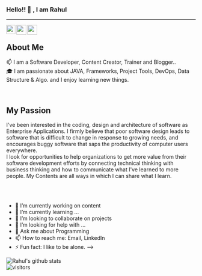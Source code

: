 ### Hello!! 👋 , I am Rahul
<hr/>
<a href="https://www.linkedin.com/in/rahul-khutegave/">
  <img align="left" width="24px" src="https://cdn.jsdelivr.net/npm/simple-icons@v3/icons/linkedin.svg"  />
</a>

<a href="https://twitter.com/KhutegaveRahul">
  <img align="left" width="26px" src="https://cdn.jsdelivr.net/npm/simple-icons@v3/icons/twitter.svg" />
</a>

<a href="mailto:khuttegave.rahul@gmail.com">
  <img align="left" width="26px" src="https://cdn.jsdelivr.net/npm/simple-icons@v3/icons/gmail.svg" />
</a>
<br/>
<h2> About Me</h2>

📫 I am a Software Developer, Content Creator, Trainer and Blogger..  <br>
🎓 I am passionate about JAVA, Frameworks, Project Tools, DevOps, Data Structure & Algo. and I enjoy learning new things.

<br/>
<h2> My Passion </h2>

I've been interested in the coding, design and architecture of software as Enterprise Applications. I firmly believe that poor software design leads to software that is difficult to change in response to growing needs, and encourages buggy software that saps the productivity of computer users everywhere.
<br/>
I look for opportunities to help organizations to get more value from their software development efforts by connecting technical thinking with business thinking and how to communicate what I've learned to more people. My Contents are all ways in which I can share what I learn.

<br/><br/>

- 🔭 I’m currently working on content
- 🌱 I’m currently learning ...
- 👯 I’m looking to collaborate on projects
- 🤔 I’m looking for help with ...
- 💬 Ask me about Programming
- 📫 How to reach me: Email, LinkedIn
- ⚡ Fun fact: I like to be alone.
-->


![Rahul's github stats](https://github-readme-stats.vercel.app/api?username=rahulkhutegave&show_icons=true&hide_border=true)
<br />
![visitors](https://visitor-badge.laobi.icu/badge?page_id=rahulkhutegave.rahulkhutegave)
